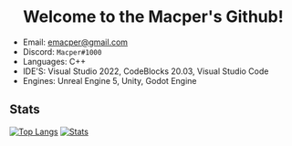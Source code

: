 <h1 align="center">Welcome to the Macper's Github!</h1>

- Email: [emacper@gmail.com](mailto:emacper@gmail.com)
- Discord: `Macper#1000`
- Languages: C++
- IDE'S: Visual Studio 2022, CodeBlocks 20.03, Visual Studio Code
- Engines: Unreal Engine 5, Unity, Godot Engine

## Stats
[![Top Langs](https://github-readme-stats.vercel.app/api/top-langs/?username=macper-dev&layout=compact&theme=dark)]()
[![Stats](https://github-readme-stats.vercel.app/api/?username=macper-dev&layout=compact&theme=dark)]()
